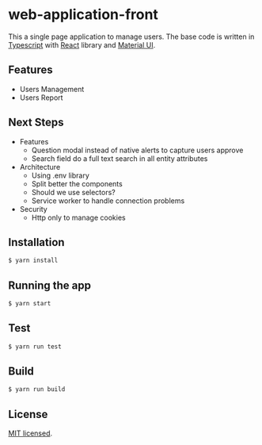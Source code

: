 # web-application-front

This a single page application to manage users. The base code is written in <a href="https://nestjs.com/" target="_blank">Typescript</a> with <a href="https://reactjs.org/" target="_blank">React</a> library and <a href="https://mui.com/" target="_blank">Material UI</a>.

## Features
* Users Management
* Users Report

## Next Steps
- Features
  - Question modal instead of native alerts to capture users approve
  - Search field do a full text search in all entity attributes
- Architecture
  - Using .env library
  - Split better the components
  - Should we use selectors?
  - Service worker to handle connection problems
- Security
  - Http only to manage cookies

## Installation

```bash
$ yarn install
```

## Running the app

```bash
$ yarn start
```

## Test

```bash
$ yarn run test
```

## Build

```bash
$ yarn run build
```

## License

[MIT licensed](LICENSE).
